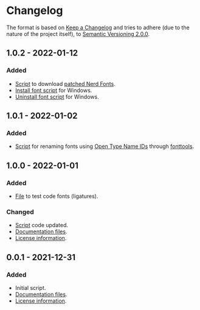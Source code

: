 # Changelog
The format is based on [Keep a Changelog](http://keepachangelog.com/en/1.0.0/) and tries to adhere (due to the nature of the project itself), to [Semantic Versioning 2.0.0](https://semver.org/spec/v2.0.0.html).
## 1.0.2 - 2022-01-12
### Added
- [Script](https://github.com/lperezperez/font-patcher-helper/blob/develop/download-patched-fonts.py) to download [patched Nerd Fonts](https://github.com/ryanoasis/nerd-fonts/tree/master/patched-fonts).
- [Install font script](https://github.com/lperezperez/font-patcher-helper/blob/develop/Install-Font.ps1) for Windows.
- [Uninstall font script](https://github.com/lperezperez/font-patcher-helper/blob/develop/Uninstall-Font.ps1) for Windows.
## 1.0.1 - 2022-01-02
### Added
- [Script](https://github.com/lperezperez/font-patcher-helper/blob/develop/rename-font.py) for renaming fonts using [Open Type Name IDs](https://docs.microsoft.com/en-us/typography/opentype/spec/name#name-ids) through [fonttools](https://github.com/fonttools/fonttools).
## 1.0.0 - 2022-01-01
### Added
- [File](TestCodeFonts.txt) to test code fonts (ligatures).
### Changed
- [Script](font-patcher-helper.py) code updated.
- [Documentation files](README.md).
- [License information](LICENSE.md).
## 0.0.1 - 2021-12-31
### Added
- Initial script.
- [Documentation files](README.md).
- [License information](LICENSE.md).